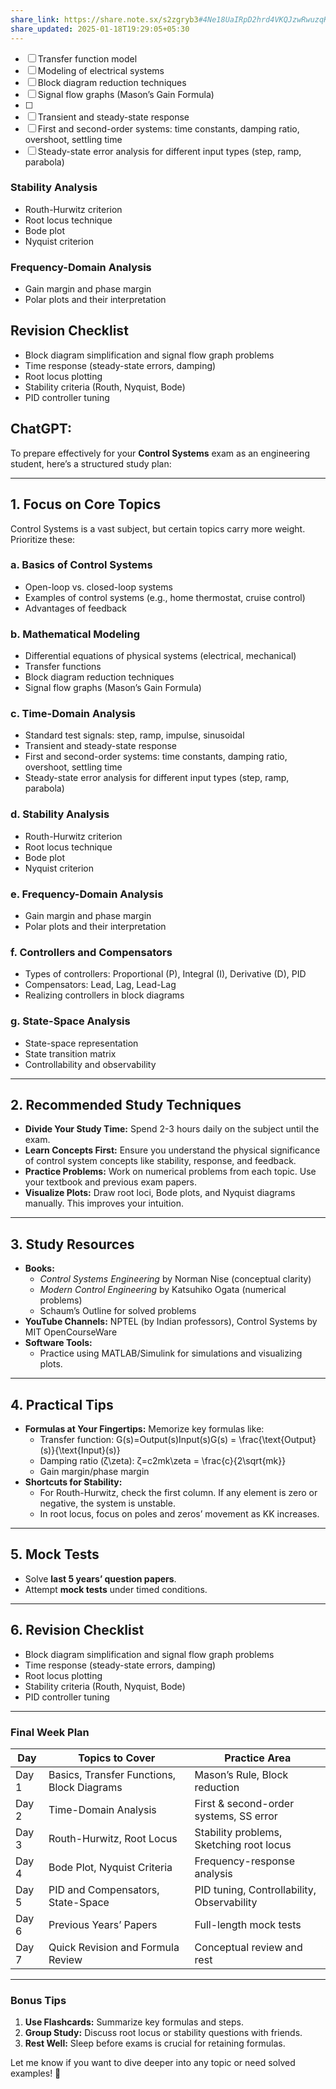 ```yaml
---
share_link: https://share.note.sx/s2zgryb3#4Ne18UaIRpD2hrd4VKQJzwRwuzqKm3QlZ0OT/vKgM0w
share_updated: 2025-01-18T19:29:05+05:30
---
```

- [ ] Transfer function model
- [ ]  Modeling of electrical systems
- [ ] Block diagram reduction techniques
- [ ] Signal flow graphs (Mason’s Gain Formula)
- [ ] 
- [ ] Transient and steady-state response
- [ ] First and second-order systems: time constants, damping ratio, overshoot, settling time
- [ ] Steady-state error analysis for different input types (step, ramp, parabola) 
### **Stability Analysis**

- Routh-Hurwitz criterion
- Root locus technique
- Bode plot
- Nyquist criterion
### **Frequency-Domain Analysis**

- Gain margin and phase margin
- Polar plots and their interpretation


## **Revision Checklist**

- Block diagram simplification and signal flow graph problems
- Time response (steady-state errors, damping)
- Root locus plotting
- Stability criteria (Routh, Nyquist, Bode)
- PID controller tuning


## ChatGPT:
To prepare effectively for your **Control Systems** exam as an engineering student, here’s a structured study plan:

---

## **1. Focus on Core Topics**

Control Systems is a vast subject, but certain topics carry more weight. Prioritize these:

### **a. Basics of Control Systems**

- Open-loop vs. closed-loop systems
- Examples of control systems (e.g., home thermostat, cruise control)
- Advantages of feedback

### **b. Mathematical Modeling**

- Differential equations of physical systems (electrical, mechanical)
- Transfer functions
- Block diagram reduction techniques
- Signal flow graphs (Mason’s Gain Formula)

### **c. Time-Domain Analysis**

- Standard test signals: step, ramp, impulse, sinusoidal
- Transient and steady-state response
- First and second-order systems: time constants, damping ratio, overshoot, settling time
- Steady-state error analysis for different input types (step, ramp, parabola)

### **d. Stability Analysis**

- Routh-Hurwitz criterion
- Root locus technique
- Bode plot
- Nyquist criterion

### **e. Frequency-Domain Analysis**

- Gain margin and phase margin
- Polar plots and their interpretation

### **f. Controllers and Compensators**

- Types of controllers: Proportional (P), Integral (I), Derivative (D), PID
- Compensators: Lead, Lag, Lead-Lag
- Realizing controllers in block diagrams

### **g. State-Space Analysis**

- State-space representation
- State transition matrix
- Controllability and observability

---

## **2. Recommended Study Techniques**

- **Divide Your Study Time:** Spend 2-3 hours daily on the subject until the exam.
- **Learn Concepts First:** Ensure you understand the physical significance of control system concepts like stability, response, and feedback.
- **Practice Problems:** Work on numerical problems from each topic. Use your textbook and previous exam papers.
- **Visualize Plots:** Draw root loci, Bode plots, and Nyquist diagrams manually. This improves your intuition.

---

## **3. Study Resources**

- **Books:**
    - _Control Systems Engineering_ by Norman Nise (conceptual clarity)
    - _Modern Control Engineering_ by Katsuhiko Ogata (numerical problems)
    - Schaum’s Outline for solved problems
- **YouTube Channels:** NPTEL (by Indian professors), Control Systems by MIT OpenCourseWare
- **Software Tools:**
    - Practice using MATLAB/Simulink for simulations and visualizing plots.

---

## **4. Practical Tips**

- **Formulas at Your Fingertips:** Memorize key formulas like:
    - Transfer function: G(s)=Output(s)Input(s)G(s) = \frac{\text{Output}(s)}{\text{Input}(s)}
    - Damping ratio (ζ\zeta): ζ=c2mk\zeta = \frac{c}{2\sqrt{mk}}
    - Gain margin/phase margin
- **Shortcuts for Stability:**
    - For Routh-Hurwitz, check the first column. If any element is zero or negative, the system is unstable.
    - In root locus, focus on poles and zeros’ movement as KK increases.

---

## **5. Mock Tests**

- Solve **last 5 years’ question papers**.
- Attempt **mock tests** under timed conditions.

---

## **6. Revision Checklist**

- Block diagram simplification and signal flow graph problems
- Time response (steady-state errors, damping)
- Root locus plotting
- Stability criteria (Routh, Nyquist, Bode)
- PID controller tuning

---

### **Final Week Plan**

|Day|Topics to Cover|Practice Area|
|---|---|---|
|Day 1|Basics, Transfer Functions, Block Diagrams|Mason’s Rule, Block reduction|
|Day 2|Time-Domain Analysis|First & second-order systems, SS error|
|Day 3|Routh-Hurwitz, Root Locus|Stability problems, Sketching root locus|
|Day 4|Bode Plot, Nyquist Criteria|Frequency-response analysis|
|Day 5|PID and Compensators, State-Space|PID tuning, Controllability, Observability|
|Day 6|Previous Years’ Papers|Full-length mock tests|
|Day 7|Quick Revision and Formula Review|Conceptual review and rest|

---

### **Bonus Tips**

1. **Use Flashcards:** Summarize key formulas and steps.
2. **Group Study:** Discuss root locus or stability questions with friends.
3. **Rest Well:** Sleep before exams is crucial for retaining formulas.

Let me know if you want to dive deeper into any topic or need solved examples! 🚀